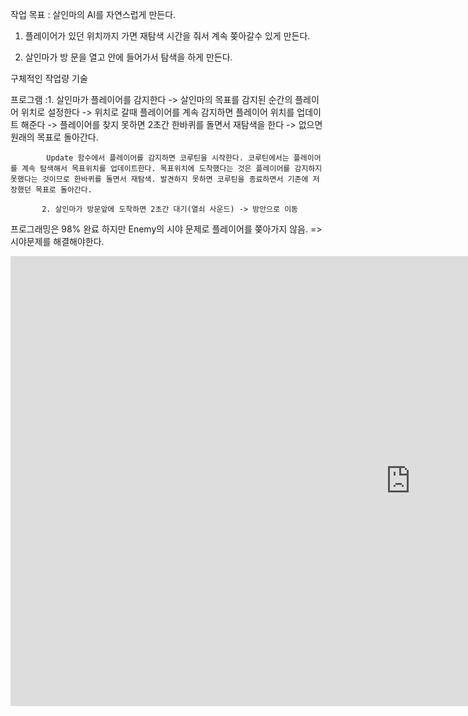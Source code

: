 
작업 목표 : 살인마의 AI를 자연스럽게 만든다.
1. 플레이어가 있던 위치까지 가면 재탐색 시간을 줘서 계속 쫒아갈수 있게 만든다. 

2. 살인마가 방 문을 열고 안에 들어가서 탐색을 하게 만든다.

구체적인 작업량 기술

프로그램 :1. 살인마가 플레이어를 감지한다 -> 살인마의 목표를 감지된 순간의 플레이어 위치로 설정한다 -> 위치로 갈때 플레이어를 계속 감지하면 플레이어 위치를 업데이트 해준다 -> 플레이어를 찾지 못하면 2초간 한바퀴를 돌면서 재탐색을 한다 -> 없으면 원래의 목표로 돌아간다.

            Update 함수에서 플레이어를 감지하면 코루틴을 시작한다. 코루틴에서는 플레이어를 계속 탐색해서 목표위치를 업데이트한다. 목표위치에 도착했다는 것은 플레이어를 감지하지 못했다는 것이므로 한바퀴를 돌면서 재탐색. 발견하지 못하면 코루틴을 종료하면서 기존에 저장했던 목표로 돌아간다.

           2. 살인마가 방문앞에 도착하면 2초간 대기(열쇠 사운드) -> 방안으로 이동
          
          
프로그래밍은 98% 완료 하지만 Enemy의 시야 문제로 플레이어를 쫒아가지 않음. => 시야문제를 해결해야한다.

<iframe width="1280" height="720" src="https://www.youtube.com/embed/PEJmWybaLDM" title="YouTube video player" frameborder="0" allow="accelerometer; autoplay; clipboard-write; encrypted-media; gyroscope; picture-in-picture" allowfullscreen></iframe>
